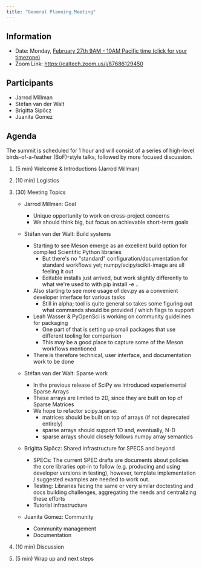 ```yaml
---
title: "General Planning Meeting"
---
```


## Information

- Date: Monday, [February 27th 9AM - 10AM Pacific time (click for your timezone)](https://www.timeanddate.com/worldclock/converter.html?iso=20230227T170000&p1=224)
- Zoom Link: https://caltech.zoom.us/j/87686129450

## Participants

- Jarrod Millman
- Stéfan van der Walt
- Brigitta Sipőcz
- Juanita Gomez

## Agenda

The summit is scheduled for 1 hour and will consist of a series of high-level
birds-of-a-feather (BoF)-style talks, followed by more focused discussion.

1. (5 min) Welcome & Introductions (Jarrod Millman)

2. (10 min) Logistics

3. (30) Meeting Topics

   - Jarrod Millman: Goal

     - Unique opportunity to work on cross-project concerns
     - We should think big, but focus on achievable short-term goals

   - Stéfan van der Walt: Build systems

     - Starting to see Meson emerge as an excellent build option for compiled Scientific Python libraries
       - But there's no "standard" configuration/documentation for standard workflows yet; numpy/scipy/scikit-image are all feeling it out
       - Editable installs just arrived, but work slightly differently to what we're used to with pip install -e ..
     - Also starting to see more usage of dev.py as a convenient developer interface for various tasks
       - Still in alpha; tool is quite general so takes some figuring out what commands should be provided / which flags to support
     - Leah Wasser & PyOpenSci is working on community guidelines for packaging
       - One part of that is setting up small packages that use different tooling for comparison
       - This may be a good place to capture some of the Meson workflows mentioned
     - There is therefore technical, user interface, and documentation work to be done

   - Stéfan van der Walt: Sparse work

     - In the previous release of SciPy we introduced experiemental Sparse Arrays
     - These arrays are limited to 2D, since they are built on top of Sparse Matrices
     - We hope to refactor scipy.sparse:
       - matrices should be built on top of arrays (if not deprecated entirely)
       - sparse arrays should support 1D and, eventually, N-D
       - sparse arrays should closely follows numpy array semantics

   - Brigitta Sipőcz: Shared infrastructure for SPECS and beyond

     - SPECs: The current SPEC drafts are documents about policies the core libraries opt-in to follow (e.g. producing and using developer versions in testing), however, template implementation / suggested examples are needed to work out.
     - Testing: Libraries facing the same or very similar doctesting and docs building challenges, aggregating the needs and centralizing these efforts
     - Tutorial infrastructure

   - Juanita Gomez: Community

     - Community management
     - Documentation

4. (10 min) Discussion

5. (5 min) Wrap up and next steps
